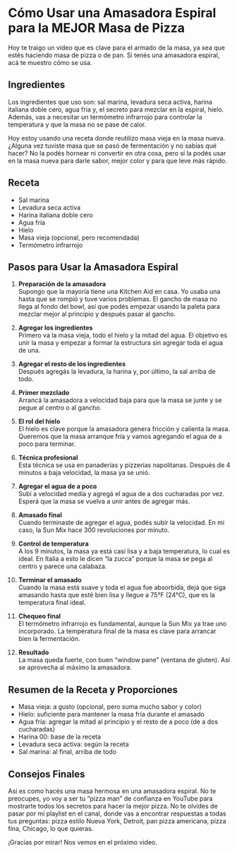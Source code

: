 # Cómo Usar una Amasadora Espiral para la MEJOR Masa de Pizza

Hoy te traigo un video que es clave para el armado de la masa, ya sea que estés haciendo masa de pizza o de pan. Si tenés una amasadora espiral, acá te muestro cómo se usa.

## Ingredientes

Los ingredientes que uso son: sal marina, levadura seca activa, harina italiana doble cero, agua fría y, el secreto para mezclar en la espiral, hielo. Además, vas a necesitar un termómetro infrarrojo para controlar la temperatura y que la masa no se pase de calor.

Hoy estoy usando una receta donde reutilizo masa vieja en la masa nueva. ¿Alguna vez tuviste masa que se pasó de fermentación y no sabías qué hacer? No la podés hornear ni convertir en otra cosa, pero sí la podés usar en la masa nueva para darle sabor, mejor color y para que leve más rápido.

## Receta

- Sal marina
- Levadura seca activa
- Harina italiana doble cero
- Agua fría
- Hielo
- Masa vieja (opcional, pero recomendada)
- Termómetro infrarrojo

## Pasos para Usar la Amasadora Espiral

1. **Preparación de la amasadora**  
   Supongo que la mayoría tiene una Kitchen Aid en casa. Yo usaba una hasta que se rompió y tuve varios problemas. El gancho de masa no llega al fondo del bowl, así que podés empezar usando la paleta para mezclar mejor al principio y después pasar al gancho.

2. **Agregar los ingredientes**  
   Primero va la masa vieja, todo el hielo y la mitad del agua. El objetivo es unir la masa y empezar a formar la estructura sin agregar toda el agua de una.

3. **Agregar el resto de los ingredientes**  
   Después agregás la levadura, la harina y, por último, la sal arriba de todo.

4. **Primer mezclado**  
   Arrancá la amasadora a velocidad baja para que la masa se junte y se pegue al centro o al gancho.

5. **El rol del hielo**  
   El hielo es clave porque la amasadora genera fricción y calienta la masa. Queremos que la masa arranque fría y vamos agregando el agua de a poco para terminar.

6. **Técnica profesional**  
   Esta técnica se usa en panaderías y pizzerías napolitanas. Después de 4 minutos a baja velocidad, la masa ya se unió.

7. **Agregar el agua de a poco**  
   Subí a velocidad media y agregá el agua de a dos cucharadas por vez. Esperá que la masa se vuelva a unir antes de agregar más.

8. **Amasado final**  
   Cuando terminaste de agregar el agua, podés subir la velocidad. En mi caso, la Sun Mix hace 300 revoluciones por minuto.

9. **Control de temperatura**  
   A los 9 minutos, la masa ya está casi lisa y a baja temperatura, lo cual es ideal. En Italia a esto le dicen “la zucca” porque la masa se pega al centro y parece una calabaza.

10. **Terminar el amasado**  
    Cuando la masa está suave y toda el agua fue absorbida, dejá que siga amasando hasta que esté bien lisa y llegue a 75°F (24°C), que es la temperatura final ideal.

11. **Chequeo final**  
    El termómetro infrarrojo es fundamental, aunque la Sun Mix ya trae uno incorporado. La temperatura final de la masa es clave para arrancar bien la fermentación.

12. **Resultado**  
    La masa queda fuerte, con buen “window pane” (ventana de gluten). Así se aprovecha al máximo la amasadora.

## Resumen de la Receta y Proporciones

- Masa vieja: a gusto (opcional, pero suma mucho sabor y color)
- Hielo: suficiente para mantener la masa fría durante el amasado
- Agua fría: agregar la mitad al principio y el resto de a poco (de a dos cucharadas)
- Harina 00: base de la receta
- Levadura seca activa: según la receta
- Sal marina: al final, arriba de todo

## Consejos Finales

Así es como hacés una masa hermosa en una amasadora espiral. No te preocupes, yo voy a ser tu “pizza man” de confianza en YouTube para mostrarte todos los secretos para hacer la mejor pizza. No te olvides de pasar por mi playlist en el canal, donde vas a encontrar respuestas a todas tus preguntas: pizza estilo Nueva York, Detroit, pan pizza americana, pizza fina, Chicago, lo que quieras.

¡Gracias por mirar! Nos vemos en el próximo video.